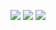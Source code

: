 ![](http://github-profile-summary-cards.vercel.app/api/cards/profile-details?username=linweiyuan&theme=dracula)
![](http://github-profile-summary-cards.vercel.app/api/cards/stats?username=linweiyuan&theme=dracula)
![](http://github-profile-summary-cards.vercel.app/api/cards/repos-per-language?username=linweiyuan&theme=dracula&exclude=html,lua,shell)

